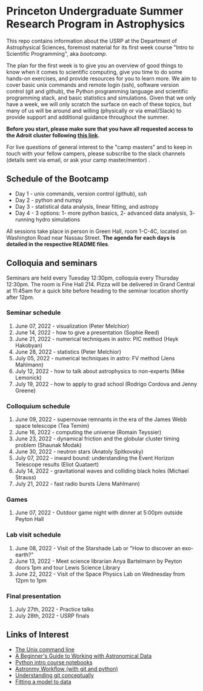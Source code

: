# Princeton Undergraduate Summer Research Program in Astrophysics

This repo contains information about the USRP at the Department of Astrophysical Sciences, foremost material for its first week course "Intro to Scientific Programming", aka *bootcamp*.

The plan for the first week is to give you an overview of good things to know when it comes to scientific computing, give you time to do some hands-on exercises, and provide resources for you to learn more. We aim to cover basic unix commands and remote login (ssh), software version control (git and github), the Python programming language and scientific programming stack, and basic statistics and simulations. Given that we only have a week, we will only scratch the surface on each of these topics, but many of us will be around and willing (physically or via email/Slack) to provide support and additional guidance throughout the summer.

**Before you start, please make sure that you have all requested access to the Adroit cluster following [this link](https://researchcomputing.princeton.edu/systems/adroit#access).**

For live questions of general interest to the "camp masters" and to keep in touch with your fellow campers, please subscribe to the slack channels (details sent via email, or ask your camp master/mentor) .

## Schedule of the Bootcamp

* Day 1 - unix commands, version control (github), ssh 
* Day 2 - python and numpy
* Day 3 - statistical data analysis, linear fitting, and astropy
* Day 4 - 3 options: 1- more python basics, 2- advanced data analysis, 3- running hydro simulations

All sessions take place in person in Green Hall, room 1-C-4C, located on Washington Road near Nassau Street.
**The agenda for each days is detailed in the respective README files**. 

## Colloquia and seminars

Seminars are held every Tuesday 12:30pm, colloquia every Thursday 12:30pm.
The room is Fine Hall 214. Pizza will be delivered in Grand Central at 11:45am for a quick bite before heading to the seminar location shortly after 12pm.

### Seminar schedule

1. June 07, 2022 - visualization (Peter Melchior)
2. June 14, 2022 - how to give a presentation (Sophie Reed)
3. June 21, 2022 - numerical techniques in astro: PIC method (Hayk Hakobyan)
3. June 28, 2022 - statistics (Peter Melchior)
5. July 05, 2022 - numerical techniques in astro: FV method (Jens Mahlmann)
6. July 12, 2022 - how to talk about astrophysics to non-experts (Mike Lemonick)
7. July 19, 2022 - how to apply to grad school (Rodrigo Cordova and Jenny Greene)

### Colloquium schedule

1. June 09, 2022 - supernovae remnants in the era of the James Webb space telescope (Tea Temim)
2. June 16, 2022 - computing the universe (Romain Teyssier)
3. June 23, 2022 - dynamical friction and the globular cluster timing problem (Shaunak Modak)
4. June 30, 2022 - neutron stars (Anatoly Spitkovsky)
5. July 07, 2022 - inward bound: understanding the Event Horizon Telescope results (Eliot Quataert)
6. July 14, 2022 - gravitational waves and colliding black holes (Michael Strauss) 
7. July 21, 2022 - fast radio bursts (Jens Mahlmann)

### Games

1. June 07, 2022 - Outdoor game night with dinner at 5:00pm outside Peyton Hall

### Lab visit schedule

1. June 08, 2022 - Visit of the Starshade Lab or "How to discover an exo-earth?"
2. June 13, 2022 - Meet science librarian Anya Bartelmann by Peyton doors 1pm and tour Lewis Science Library
3. June 22, 2022 - Visit of the Space Physics Lab on Wednesday from 12pm to 1pm

### Final presentation

1. July 27th, 2022 - Practice talks
2. July 28th, 2022 - USRP finals

Links of Interest
------------------

* [The Unix command line](http://www.ee.surrey.ac.uk/Teaching/Unix/)
* [A Beginner's Guide to Working with Astronomical Data](https://arxiv.org/abs/1905.13189)
* [Python intro course notebooks](https://github.com/jakevdp/2014_fall_ASTR599/tree/master/notebooks)
* [Astronmy Workflow (with git and python)](https://christinahedges.github.io/astronomy_workflow/)
* [Understanding git conceptually](https://www.sbf5.com/~cduan/technical/git/)
* [Fitting a model to data](http://arxiv.org/abs/1008.4686)
